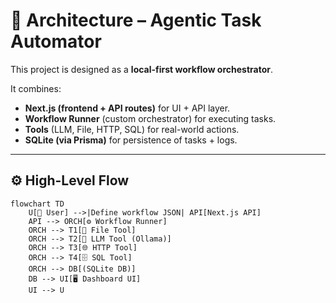 # 🧱 Architecture – Agentic Task Automator

This project is designed as a **local-first workflow orchestrator**.  

It combines:
- **Next.js (frontend + API routes)** for UI + API layer.  
- **Workflow Runner** (custom orchestrator) for executing tasks.  
- **Tools** (LLM, File, HTTP, SQL) for real-world actions.  
- **SQLite (via Prisma)** for persistence of tasks + logs.  

---

## ⚙️ High-Level Flow

```mermaid
flowchart TD
    U[👩 User] -->|Define workflow JSON| API[Next.js API]
    API --> ORCH[⚙️ Workflow Runner]
    ORCH --> T1[📄 File Tool]
    ORCH --> T2[🤖 LLM Tool (Ollama)]
    ORCH --> T3[🌐 HTTP Tool]
    ORCH --> T4[🗄 SQL Tool]
    ORCH --> DB[(SQLite DB)]
    DB --> UI[🖥 Dashboard UI]
    UI --> U